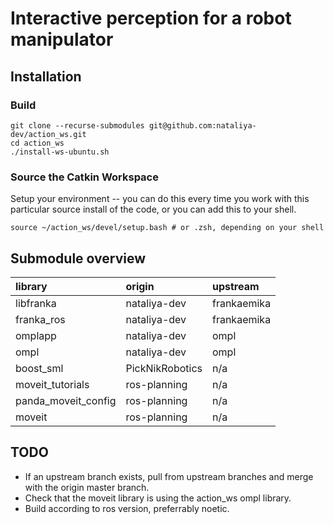 # Interactive perception for a robot manipulator


## Installation
### Build
```
git clone --recurse-submodules git@github.com:nataliya-dev/action_ws.git
cd action_ws
./install-ws-ubuntu.sh
```

### Source the Catkin Workspace
Setup your environment -- you can do this every time you work with this particular source install of the code, or you can add this to your shell.
```
source ~/action_ws/devel/setup.bash # or .zsh, depending on your shell
```

## Submodule overview
| library              | origin            | upstream  |
| :---                 |   :---            | :--- |
| libfranka            | nataliya-dev      | frankaemika |
| franka_ros           | nataliya-dev      | frankaemika |
| omplapp              | nataliya-dev      | ompl |
| ompl                 | nataliya-dev      | ompl|
| boost_sml            | PickNikRobotics   | n/a |
| moveit_tutorials     | ros-planning      | n/a |
| panda_moveit_config  | ros-planning      | n/a |
| moveit               | ros-planning      | n/a |


## TODO
- If an upstream branch exists, pull from upstream branches and merge with the origin master branch.
- Check that the moveit library is using the action_ws ompl library.
- Build according to ros version, preferrably noetic.
